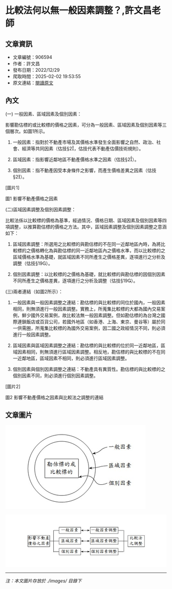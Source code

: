 # 比較法何以無一般因素調整？,許文昌老師

## 文章資訊
- 文章編號：906594
- 作者：許文昌
- 發布日期：2022/12/29
- 爬取時間：2025-02-02 19:53:55
- 原文連結：[閱讀原文](https://real-estate.get.com.tw/Columns/detail.aspx?no=906594)

## 內文
(一) 一般因素、區域因素及個別因素：

影響勘估標的或比較標的價格之因素，可分為一般因素、區域因素及個別因素等三個層次。如圖1所示。

1. 一般因素：指對於不動產市場及其價格水準發生全面影響之自然、政治、社會、經濟等共同因素（估技§2，估技代表不動產估價技術規則）。

2. 區域因素：指影響近鄰地區不動產價格水準之因素（估技§2）。

3. 個別因素：指不動產因受本身條件之影響，而產生價格差異之因素（估技§2）。

[圖片1]

圖1 影響不動產價格之因素

(二)區域因素調整及個別因素調整：

比較法係以比較標的價格為基準，經過情況、價格日期、區域因素及個別因素等四項調整，以推算勘估標的價格之方法。其中，區域因素調整及個別因素調整之意涵如下：

1. 區域因素調整：所選用之比較標的與勘估標的不在同一近鄰地區內時，為將比較標的之價格轉化為與勘估標的同一近鄰地區內之價格水準，而以比較標的之區域價格水準為基礎，就區域因素不同所產生之價格差異，逐項進行之分析及調整（估技§19）。

2. 個別因素調整：以比較標的之價格為基礎，就比較標的與勘估標的因個別因素不同所產生之價格差異，逐項進行之分析及調整（估技§19）。

(三)兩者連結（如圖2所示）：

1. 一般因素與一般因素調整之連結：勘估標的與比較標的同位於國內，一般因素相同，則無須進行一般因素調整。實務上，所蒐集比較標的大都為國內交易案例，鮮少國外交易案例，故比較法無一般因素調整。但如勘估標的為台灣之國際連鎖飯店或百貨公司，若國外地區（如香港、上海、東京、曼谷等）屬於同一供需圈，所蒐集比較標的為國外交易案例，因二國之政經情況不同，則必須進行一般因素調整。

2. 區域因素與區域因素調整之連結：勘估標的與比較標的位於同一近鄰地區，區域因素相同，則無須進行區域因素調整。相反地，勘估標的與比較標的不在同一近鄰地區，區域因素不相同，則必須進行區域因素調整。

3. 個別因素與個別因素調整之連結：不動產具有異質性。勘估標的與比較標的之個別因素不同，則必須進行個別因素調整。

[圖片2]

圖2 影響不動產價格之因素與比較法之調整的連結

## 文章圖片

![圖片1](./images/906594_25abe49d.jpg)

![圖片2](./images/906594_36680676.jpg)


---
*注：本文圖片存放於 ./images/ 目錄下*
